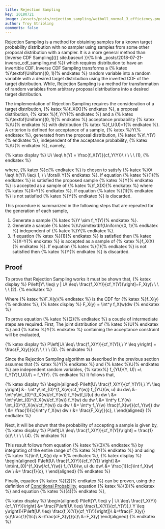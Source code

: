 ```yaml
---
title: Rejection Sampling
key: 20180721
image: /assets/posts/rejection_sampling/weibull_normal_3_efficiency.png
author: Troy Stribling
comments: false
---
```


Rejection Sampling is a method for obtaining samples for a known target probability distribution
with no sampler using samples from some other proposal distribution with a sampler.
It is a more general method than
[Inverse CDF Sampling]({{ site.baseurl }}{% link _posts/2018-07-21-inverse_cdf_sampling.md %}) which requires
distribution to have an invertible CDF. Inverse CDF Sampling transforms a
{% katex %}\textbf{Uniform}(0, 1){% endkatex %} random variable into a random variable with
a desired target distribution using the inverted CDF of the target distribution. While, Rejection Sampling
is a method for transformation of random variables from arbitrary proposal distributions into a desired target
distribution.

<!--more-->

The implementation of Rejection Sampling requires the consideration of a target distribution, {% katex %}f_X(X){% endkatex %}, a proposal distribution, {% katex %}f_Y(Y){% endkatex %} and a {% katex %}\textbf{Uniform}(0, 1){% endkatex %} acceptance probability {% katex %}U{% endkatex %} with distribution {% katex %}f_U(U)=1{% endkatex %}.
A criterion is defined for acceptance
of a sample, {% katex %}Y{% endkatex %}, generated from the proposal distribution, {% katex %}f_Y(Y){% endkatex %}, independent of the acceptance probability, {% katex %}U{% endkatex %}, namely,

{% katex display %}
U\ \leq\ h(Y) = \frac{f_X(Y)}{cf_Y(Y)}\ \ \ \ \ (1),
{% endkatex %}

where, {% katex %}c{% endkatex %} is chosen to satisfy
{% katex %}0\ \leq\ h(Y)\ \leq\ 1, \ \ \forall\ Y{% endkatex %}. If equation
{% katex %}(1){% endkatex %} is satisfied the proposed sample {% katex %}Y{% endkatex %} is accepted as a sample
of {% katex %}f_X(X){% endkatex %} where {% katex %}X=Y{% endkatex %}. If equation {% katex %}(1){% endkatex %}
is not satisfied {% katex %}Y{% endkatex %} is discarded.

This procedure is summarized in the following steps that are repeated for the generation of each sample,

1. Generate a sample {% katex %}Y \sim f_Y(Y){% endkatex %}.
2. Generate a sample {% katex %}U\sim\textbf{Uniform}(0, 1){% endkatex %} independent of {% katex %}Y{% endkatex %}.
3. If equation {% katex %}(1){% endkatex %} is satisfied then {% katex %}X=Y{% endkatex %} is accepted as a sample
of {% katex %}f_X(X){% endkatex %}. If equation {% katex %}(1){% endkatex %} is not satisfied then {% katex %}Y{% endkatex %}
is discarded.

## Proof

To prove that Rejection Sampling works it must be shown that,
{% katex display %}
P\left[Y\ \leq\ y | U\ \leq\ \frac{f_X(Y)}{cf_Y(Y)}\right]=F_X(y)\ \ \ \ \ (2).
{% endkatex %}

Where {% katex %}F_X(y){% endkatex %} is the CDF for {% katex %}f_X(y){% endkatex %},
{% katex display %}
F_X(y) = \int^y f_X(w)dw
{% endkatex %}

To prove equation {% katex %}(2){% endkatex %} a couple of intermediate steps are required. First,
The joint distribution of {% katex %}U{% endkatex %} and {% katex %}Y{% endkatex %} containing the
acceptance constraint will be evaluated,

{% katex display %}
P\left[U\ \leq\ \frac{f_X(Y)}{cf_Y(Y)},\ Y \leq y\right] = \frac{F_X(y)}{c}\ \ \ \ \ (3).
{% endkatex %}

Since the Rejection Sampling algorithm as described in the previous section assumes
that {% katex %}Y{% endkatex %} and {% katex %}U{% endkatex %} are independent random variables,
{% katex%}
f_{YU}(Y, U)\ =\ f_Y(Y)f_U(U)\ = f_Y(Y).
{% endkatex %} It follows that,

{% katex display %}
\begin{aligned}
P\left[U\ \frac{f_X(Y)}{cf_Y(Y)},\ Y\ \leq y\right] &= \int^y\int_{0}^{f_X(w)/cf_Y(w)} f_{YU}(w, u) du dw\\
&= \int^y\int_{0}^{f_X(w)/cf_Y(w)} f_Y(w)f_U(u) du dw \\
&= \int^y\int_{0}^{f_X(w)/cf_Y(w)} f_Y(w) du dw \\
&= \int^y f_Y(w) \int_{0}^{f_X(w)/cf_Y(w)} du dw \\
&= \int^y f_Y(w) \frac{f_X(w)}{cf_Y(w)} dw \\
&= \frac{1}{c}\int^y f_X(w) dw \\
&= \frac{F_X(y)}{c}, \\
\end{aligned}
{% endkatex %}

Next, it will be shown that the probability of accepting a sample is given by,
{% katex display %}
P\left[U\ \leq\ \frac{f_X(Y)}{cf_Y(Y)}\right] = \frac{1}{c}\ \ \ \ \ (4).
{% endkatex %}

This result follows from equation {% katex %}(3){% endkatex %} by integrating of the entire range of
{% katex %}Y{% endkatex %} and using {% katex %}\int\ f_X(y) dy = 1{% endkatex %},
{% katex display %}
\begin{aligned}
P\left[U\ \frac{f_X(Y)}{cf_Y(Y)} \right] &= \int\int_{0}^{f_X(w)/cf_Y(w)} f_{YU}(w, u) du dw\\
&= \frac{1}{c}\int f_X(w) dw \\
&= \frac{1}{c}, \\
\end{aligned}
{% endkatex %}

Finally, equation {% katex %}(2){% endkatex %} can be proven, using the definition of [Conditional Probability](https://en.wikipedia.org/wiki/Conditional_probability),
equation {% katex %}(3){% endkatex %} and equation {% katex %}(4){% endkatex %},

{% katex display %}
\begin{aligned}
P\left[Y\ \leq\ y | U\ \leq\ \frac{f_X(Y)}{cf_Y(Y)}\right] &= \frac{P\left[U\ \leq\ \frac{f_X(Y)}{cf_Y(Y)},\ Y \leq y\right]}{P\left[U\ \leq\ \frac{f_X(Y)}{cf_Y(Y)}\right]}\\
&=\frac{F_X(y)}{c}\frac{1}{1/c}\\
&=\frac{cF_X(y)}{c}\\
&=F_X(y)
\end{aligned}
{% endkatex %}

